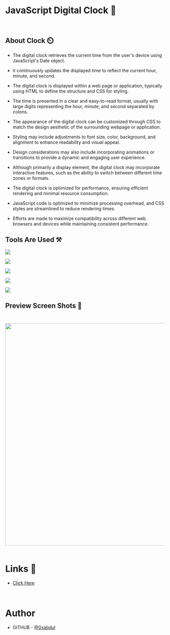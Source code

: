 # JavaScript Digital Clock 🚥<br><br>

## About Clock ⏲️<br>

- The digital clock retrieves the current time from the user's device using JavaScript's Date object.

- it continuously updates the displayed time to reflect the current hour, minute, and second.

- The digital clock is displayed within a web page or application, typically using HTML to define the structure and CSS for styling.

- The time is presented in a clear and easy-to-read format, usually with large digits representing the hour, minute, and second separated by colons.

- The appearance of the digital clock can be customized through CSS to match the design aesthetic of the surrounding webpage or application.

- Styling may include adjustments to font size, color, background, and alignment to enhance readability and visual appeal.

- Design considerations may also include incorporating animations or transitions to provide a dynamic and engaging user experience.

- Although primarily a display element, the digital clock may incorporate interactive features, such as the ability to switch between different time zones or formats.

- The digital clock is optimized for performance, ensuring efficient rendering and minimal resource consumption.

- JavaScript code is optimized to minimize processing overhead, and CSS styles are streamlined to reduce rendering times.

- Efforts are made to maximize compatibility across different web browsers and devices while maintaining consistent performance.<br>


## Tools Are Used ⚒️<br>

<img src="https://img.shields.io/badge/html5-%23E34F26.svg?style=for-the-badge&logo=html5&logoColor=white"></img>

<img src="https://img.shields.io/badge/css3-%231572B6.svg?style=for-the-badge&logo=css3&logoColor=white"></img>

<img src="https://img.shields.io/badge/google-4285F4?style=for-the-badge&logo=google&logoColor=white"></img>

<img src="https://img.shields.io/badge/Visual%20Studio%20Code-0078d7.svg?style=for-the-badge&logo=visual-studio-code&logoColor=white"></img><br>

</img><img src="https://img.shields.io/badge/javascript%20-%23323330.svg?&style=for-the-badge&logo=javascript&logoColor=%23F7DF1E"/><br>


## Preview Screen Shots 📸 <br><br>


<img src="https://github.com/0xabdul/Digital-Clock/assets/119418867/122a39a7-c112-4d54-a52c-985c83110288" height="700px" width="700px"></img><br><br>


# Links 🎯<br>

<ul>
  <li><a href="https://0xabdul.github.io/Digital-Clock/">Click Here</a></li>
</ul><br>


# Author<br>
- GITHUB - [@0xabdul](https://github.com/0xabdul)<br>




